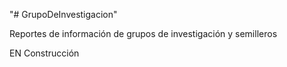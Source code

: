 
"# GrupoDeInvestigacion" 

Reportes de información de grupos de investigación  y semilleros 

EN Construcción
